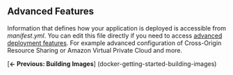 <!-- usedin: [ _legacy_docker/getting-started] - post: -->


## Advanced Features

 Information that defines how your application is deployed is accessible from _manifest.yml_. You can edit this file directly if you need to access [advanced deployment features](http://help.cloud66.com/building-your-stack/getting-started-with-manifest-files). For example advanced configuration of Cross-Origin Resource Sharing or Amazon Virtual Private Cloud and more.

 [**← Previous: Building Images**] (docker-getting-started-building-images)
